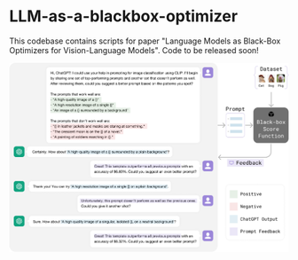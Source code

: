 # LLM-as-a-blackbox-optimizer

This codebase contains scripts for paper "Language Models as Black-Box Optimizers for Vision-Language Models". Code to be released soon!

![My Image Description](./promptgpt.png)
